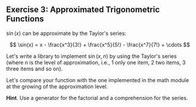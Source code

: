 ## Exercise 3: Approximated Trigonometric Functions

$\sin(x)$ can be approximate by the Taylor's series:

$$
\sin(x) = x - \frac{x^3}{3!} + \frac{x^5}{5!} - \frac{x^7}{7!} + \cdots
$$

Let's write a library to implement $\sin(x, n)$ by using the Taylor's series (where n is the level of approximation, i.e., 1 only one item, 2 two items, 3 three items and so on).

Let's compare your function with the one implemented in the math module at the growing of the approximation level.

**Hint**. Use a generator for the factorial and a comprehension for the series.